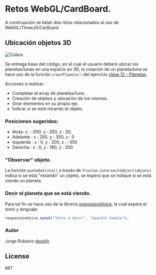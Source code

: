 # Retos WebGL/CardBoard.

A continuación se listan dos retos relacionados al uso de WebGL/ThreeJS/CarBoard

## Ubicación objetos 3D

![Cubos](https://dl.dropboxusercontent.com/u/181689/planetasCardBoard.gif)

Se entrega base del código, en el cual el usuario deberá ubicar los planetas/lunas en una espacio en 3D, la creación de un planeta/luna se hace uso de la función ```crearPlaneta()``` del ejercicio 
[clase 12 - Planetas].

Acciones a realizar:

* Completar el array de planetas/luna.
* Creación de objetos y ubicación de los mismos.
* Girar elementos en su propio eje.
* Indicar si se está mirando el objeto.

### Posiciones sugeridas:

* Atrás: x : -300, y : 350, z : 30,
* Adelante : x : 250, y : 350, z : 0
* Izquierda : x : 0, y : 200, z : -350
* Derecha : x : 0, y : 180, z : 300

### "Observar" objeto.

La función ```puntoDeVista()``` a través de ```frustum.intersectsObject(objeto)``` indica si se está "mirando" un objeto, se espera que se indiqué si se está viendo un planeta.

### Decir el planeta que se está viendo.

Para tal fin se hace uso de la librería [responsiveVoice], la cual espera el texto y lenguaje:

```javascript
responsiveVoice.speak("Texto a decir", "Spanish Female");
```

### Autor

Jorge Rubaino 
[@ostjh]

License
----
MIT

[@ostjh]:https://twitter.com/ostjh
[clase 12 - Planetas]:https://github.com/Jorger/EP01_2016_01/blob/master/clase_12_retos_webgl/planetas/js/script.js#L10
[responsiveVoice]:http://responsivevoice.org/

